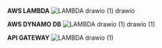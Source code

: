 **AWS LAMBDA**
![LAMBDA drawio (1) drawio](https://github.com/souravs17031999/CDA-AWS-DVA-C02/assets/33771969/ce4009c6-b830-4974-a727-48348f3ea035)  

**AWS DYNAMO DB**
![LAMBDA drawio (1) drawio (1)](https://github.com/souravs17031999/CDA-AWS-DVA-C02/assets/33771969/069b8e21-cd79-45fa-ad20-a21c6588f516)


**API GATEWAY**
![LAMBDA drawio (1)](https://github.com/souravs17031999/CDA-AWS-DVA-C02/assets/33771969/88783a95-e83a-40b1-a08d-17052952b668)
